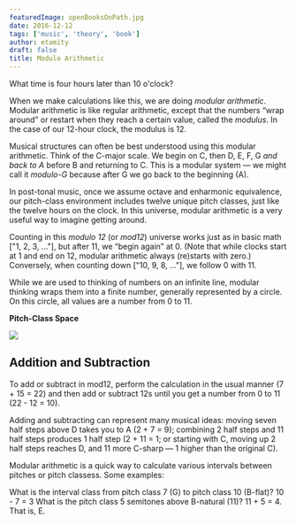 ```yaml
---
featuredImage: openBooksOnPath.jpg
date: 2016-12-12
tags: ['music', 'theory', 'book']
author: etamity
draft: false
title: Modulo Arithmetic
---
```


What time is four hours later than 10 o'clock?

When we make calculations like this, we are doing *modular arithmetic*. Modular arithmetic is like regular arithmetic, except that the numbers “wrap around” or restart when they reach a certain value, called the *modulus*. In the case of our 12-hour clock, the modulus is 12.

Musical structures can often be best understood using this modular arithmetic. Think of the C-major scale. We begin on C, then D, E, F, G *and back to A* before B and returning to C. This is a modular system — we might call it *modulo-G* because after G we go back to the beginning (A).

In post-tonal music, once we assume octave and enharmonic equivalence, our pitch-class environment includes twelve unique pitch classes, just like the twelve hours on the clock. In this universe, modular arithmetic is a very useful way to imagine getting around.

Counting in this *modulo 12* (or *mod12*) universe works just as in basic math ["1, 2, 3, ..."], but after 11, we “begin again” at 0. (Note that while clocks start at 1 and end on 12, modular arithmetic always (re)starts with zero.) Conversely, when counting down ["10, 9, 8, ..."], we follow 0 with 11. 

While we are used to thinking of numbers on an infinite line, modular thinking wraps them into a finite number, generally represented by a circle. On this circle, all values are a number from 0 to 11.

**Pitch-Class Space**

[![](/Graphics/postTonal/Pitch-class-Space.jpg)](/Graphics/postTonal/Pitch-class-Space.jpg)

## Addition and Subtraction

To add or subtract in mod12, perform the calculation in the usual manner (7 + 15 = 22) and then add or subtract 12s until you get a number from 0 to 11 (22 - 12 = 10).

Adding and subtracting can represent many musical ideas: moving seven half steps above D takes you to A (2 + 7 = 9); combining 2 half steps and 11 half steps produces 1 half step (2 + 11 = 1; or starting with C, moving up 2 half steps reaches D, and 11 more C-sharp — 1 higher than the original C).

Modular arithmetic is a quick way to calculate various intervals between pitches or pitch classess. Some examples:

What is the interval class from pitch class 7 (G) to pitch class 10 (B-flat)? 10 - 7 = 3
What is the pitch class 5 semitones above B-natural (11)? 11 + 5 = 4. That is, E.

 


